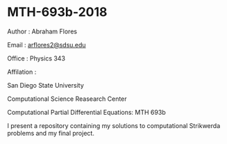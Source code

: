 # MTH-693b-2018
Author : Abraham Flores

Email  : arflores2@sdsu.edu

Office : Physics 343

Affilation :

San Diego State University

Computational Science Reasearch Center

Computational Partial Differential Equations: MTH 693b

I present a repository containing my solutions to computational Strikwerda problems and my final project.
